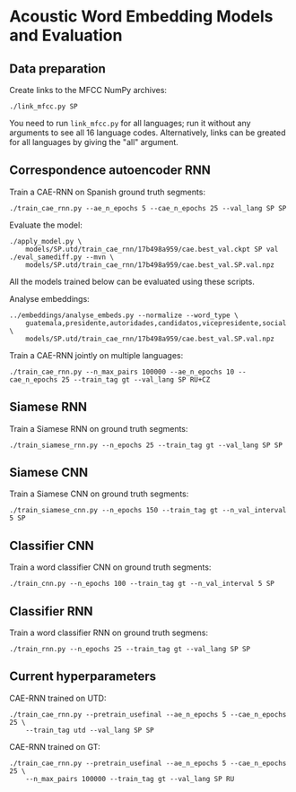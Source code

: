 Acoustic Word Embedding Models and Evaluation
=============================================

Data preparation
----------------
Create links to the MFCC NumPy archives:

    ./link_mfcc.py SP

You need to run `link_mfcc.py` for all languages; run it without any arguments
to see all 16 language codes. Alternatively, links can be greated for all
languages by giving the "all" argument.


Correspondence autoencoder RNN
------------------------------
Train a CAE-RNN on Spanish ground truth segments:

    ./train_cae_rnn.py --ae_n_epochs 5 --cae_n_epochs 25 --val_lang SP SP

Evaluate the model:

    ./apply_model.py \
        models/SP.utd/train_cae_rnn/17b498a959/cae.best_val.ckpt SP val
    ./eval_samediff.py --mvn \
        models/SP.utd/train_cae_rnn/17b498a959/cae.best_val.SP.val.npz

All the models trained below can be evaluated using these scripts.

Analyse embeddings:

    ../embeddings/analyse_embeds.py --normalize --word_type \
        guatemala,presidente,autoridades,candidatos,vicepresidente,social \
        models/SP.utd/train_cae_rnn/17b498a959/cae.best_val.SP.val.npz

Train a CAE-RNN jointly on multiple languages:

    ./train_cae_rnn.py --n_max_pairs 100000 --ae_n_epochs 10 --cae_n_epochs 25 --train_tag gt --val_lang SP RU+CZ


Siamese RNN
-----------
Train a Siamese RNN on ground truth segments:

    ./train_siamese_rnn.py --n_epochs 25 --train_tag gt --val_lang SP SP


Siamese CNN
-----------
Train a Siamese CNN on ground truth segments:

    ./train_siamese_cnn.py --n_epochs 150 --train_tag gt --n_val_interval 5 SP


Classifier CNN
--------------
Train a word classifier CNN on ground truth segments:

    ./train_cnn.py --n_epochs 100 --train_tag gt --n_val_interval 5 SP


Classifier RNN
--------------
Train a word classifier RNN on ground truth segmens:

    ./train_rnn.py --n_epochs 25 --train_tag gt --val_lang SP SP


Current hyperparameters
-----------------------
CAE-RNN trained on UTD:

    ./train_cae_rnn.py --pretrain_usefinal --ae_n_epochs 5 --cae_n_epochs 25 \
        --train_tag utd --val_lang SP SP

CAE-RNN trained on GT:

    ./train_cae_rnn.py --pretrain_usefinal --ae_n_epochs 5 --cae_n_epochs 25 \
        --n_max_pairs 100000 --train_tag gt --val_lang SP RU
